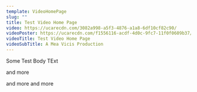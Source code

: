 ```yaml
---
template: VideoHomePage
slug: ""
title: Test Video Home Page
video: https://ucarecdn.com/3082a998-a5f3-4876-a1a8-6df10cf82c90/
videoPoster: https://ucarecdn.com/f1556116-acdf-4d0c-9fc7-11f0f0609b37/
videoTitle: Test Video Home Page
videoSubTitle: A Mea Vicis Production
---
```

Some Test Body TExt

and more 

and more and more